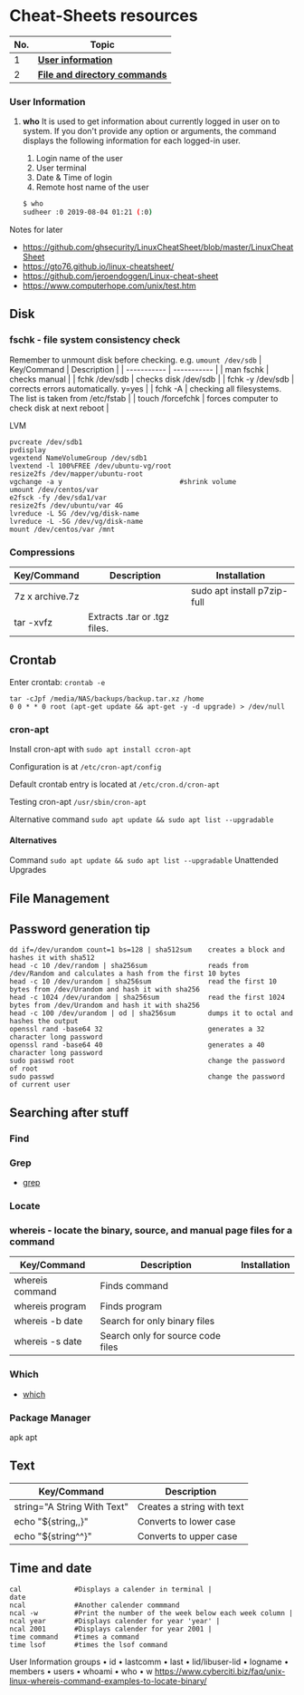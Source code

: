 # Cheat-Sheets resources

| No. | Topic                                                                   |
| --- | ----------------------------------------------------------------------- |
| 1 | [**User information**](#user-information)                               |
| 2 | [**File and directory commands**](#file-and-directory-commands)         |

### User Information

1. **who** It is used to get information about currently logged in user on to system. If you don't provide any option or arguments, the command displays the following information for each logged-in user.

    1. Login name of the user
    2. User terminal
    3. Date & Time of login
    4. Remote host name of the user

   ```bash
   $ who
   sudheer :0 2019-08-04 01:21 (:0)
   ```

Notes for later 
- https://github.com/ghsecurity/LinuxCheatSheet/blob/master/LinuxCheatSheet
- https://gto76.github.io/linux-cheatsheet/
- https://github.com/jeroendoggen/Linux-cheat-sheet
- https://www.computerhope.com/unix/test.htm

## Disk

### fschk - file system consistency check
Remember to unmount disk before checking. e.g. `umount /dev/sdb`
| Key/Command | Description |
| ----------- | ----------- |
| man fschk | checks manual |
| fchk /dev/sdb | checks disk /dev/sdb |
| fchk -y /dev/sdb | corrects errors automatically. y=yes |
| fchk -A | checking all filesystems. The list is taken from /etc/fstab |
| touch /forcefchk | forces computer to check disk at next reboot |

LVM
````
pvcreate /dev/sdb1
pvdisplay
vgextend NameVolumeGroup /dev/sdb1
lvextend -l 100%FREE /dev/ubuntu-vg/root
resize2fs /dev/mapper/ubuntu-root
vgchange -a y                             #shrink volume
umount /dev/centos/var
e2fsck -fy /dev/sda1/var
resize2fs /dev/ubuntu/var 4G
lvreduce -L 5G /dev/vg/disk-name
lvreduce -L -5G /dev/vg/disk-name
mount /dev/centos/var /mnt

````

### Compressions
| Key/Command | Description | Installation |
| ----------- | ----------- |------------  |
| 7z x archive.7z | | sudo apt install p7zip-full|
| tar -xvfz |Extracts .tar or .tgz files.||

## Crontab
Enter crontab: `crontab -e`

````
tar -cJpf /media/NAS/backups/backup.tar.xz /home
0 0 * * 0 root (apt-get update && apt-get -y -d upgrade) > /dev/null
````
 ### cron-apt
 Install cron-apt with `sudo apt install ccron-apt`
 
 Configuration is at `/etc/cron-apt/config`
 
 Default crontab entry is located at `/etc/cron.d/cron-apt`
 
 Testing cron-apt `/usr/sbin/cron-apt`
 
 Alternative command `sudo apt update && sudo apt list --upgradable`

 #### Alternatives
 Command `sudo apt update && sudo apt list --upgradable`
 Unattended Upgrades

## File Management

## Password generation tip
````
dd if=/dev/urandom count=1 bs=128 | sha512sum    creates a block and hashes it with sha512
head -c 10 /dev/random | sha256sum               reads from /dev/Random and calculates a hash from the first 10 bytes
head -c 10 /dev/urandom | sha256sum              read the first 10 bytes from /dev/Urandom and hash it with sha256
head -c 1024 /dev/urandom | sha256sum            read the first 1024 bytes from /dev/Urandom and hash it with sha256
head -c 100 /dev/urandom | od | sha256sum        dumps it to octal and hashes the output
openssl rand -base64 32                          generates a 32 character long password
openssl rand -base64 40                          generates a 40 character long password
sudo passwd root                                 change the password of root
sudo passwd                                      change the password of current user
````

## Searching after stuff

### Find
### Grep
- [grep](https://www.cyberciti.biz/faq/howto-use-grep-command-in-linux-unix/%20)

### Locate
### whereis - locate the binary, source, and manual page files for a command
| Key/Command | Description | Installation |
| ----------- | ----------- |------------  |
| whereis command | Finds command |
| whereis program | Finds program |
| whereis -b date | Search for only binary files |
| whereis -s date | Search only for source code files |

### Which
- [which](https://www.cyberciti.biz/faq/unix-linux-which-command-examples-syntax-to-locate-programs/%20)

### Package Manager
apk
apt

## Text
| Key/Command | Description |
| ----------- | ----------- |
| string="A String With Text" | Creates a string with text |
| echo "${string,,}" | Converts to lower case |
| echo "${string^^}" | Converts to upper case |

## Time and date
````
cal             #Displays a calender in terminal |
date
ncal            #Another calender commmand
ncal -w         #Print the number of the week below each week column |
ncal year       #Displays calender for year 'year' |
ncal 2001       #Displays calender for year 2001 |
time command    #times a command
time lsof       #times the lsof command
````
User Information	groups • id • lastcomm • last • lid/libuser-lid • logname • members • users • whoami • who • w
 https://www.cyberciti.biz/faq/unix-linux-whereis-command-examples-to-locate-binary/
 
 
